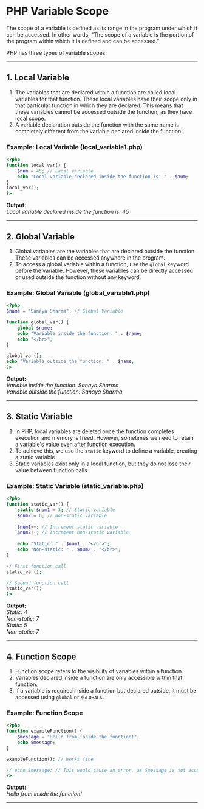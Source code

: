 # PHP Variable Scope

The scope of a variable is defined as its range in the program under which it can be accessed. In other words, "The scope of a variable is the portion of the program within which it is defined and can be accessed."

PHP has three types of variable scopes:

---

## **1. Local Variable**
1. The variables that are declared within a function are called local variables for that function. These local variables have their scope only in that particular function in which they are declared. This means that these variables cannot be accessed outside the function, as they have local scope.
2. A variable declaration outside the function with the same name is completely different from the variable declared inside the function.

### **Example: Local Variable (local_variable1.php)**
```php
<?php
function local_var() {
    $num = 45; // Local variable
    echo "Local variable declared inside the function is: " . $num;
}
local_var();
?>
```
**Output:**  
_Local variable declared inside the function is: 45_

---

## **2. Global Variable**
1. Global variables are the variables that are declared outside the function. These variables can be accessed anywhere in the program.
2. To access a global variable within a function, use the `global` keyword before the variable. However, these variables can be directly accessed or used outside the function without any keyword.

### **Example: Global Variable (global_variable1.php)**
```php
<?php
$name = "Sanaya Sharma"; // Global Variable

function global_var() {
    global $name;
    echo "Variable inside the function: " . $name;
    echo "</br>";
}

global_var();
echo "Variable outside the function: " . $name;
?>
```
**Output:**  
_Variable inside the function: Sanaya Sharma_  
_Variable outside the function: Sanaya Sharma_

---

## **3. Static Variable**
1. In PHP, local variables are deleted once the function completes execution and memory is freed. However, sometimes we need to retain a variable's value even after function execution.
2. To achieve this, we use the `static` keyword to define a variable, creating a static variable.
3. Static variables exist only in a local function, but they do not lose their value between function calls.

### **Example: Static Variable (static_variable.php)**
```php
<?php
function static_var() {
    static $num1 = 3; // Static variable
    $num2 = 6; // Non-static variable
    
    $num1++; // Increment static variable
    $num2++; // Increment non-static variable
    
    echo "Static: " . $num1 . "</br>";
    echo "Non-static: " . $num2 . "</br>";
}

// First function call
static_var();

// Second function call
static_var();
?>
```
**Output:**  
_Static: 4_  
_Non-static: 7_  
_Static: 5_  
_Non-static: 7_

---

## **4. Function Scope**
1. Function scope refers to the visibility of variables within a function.
2. Variables declared inside a function are only accessible within that function.
3. If a variable is required inside a function but declared outside, it must be accessed using `global` or `$GLOBALS`.

### **Example: Function Scope**
```php
<?php
function exampleFunction() {
    $message = "Hello from inside the function!";
    echo $message;
}

exampleFunction(); // Works fine

// echo $message; // This would cause an error, as $message is not accessible outside the function
?>
```
**Output:**  
_Hello from inside the function!_

---
